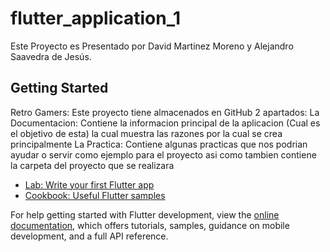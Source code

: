 # flutter_application_1

Este Proyecto es Presentado por David Martinez Moreno y Alejandro Saavedra de Jesús.

## Getting Started

Retro Gamers:
Este proyecto tiene almacenados en GitHub 2 apartados:
La Documentacion: Contiene la informacion principal de la aplicacion (Cual es el objetivo de esta) la cual muestra las razones por la cual se crea principalmente
La Practica: Contiene algunas practicas que nos podrian ayudar o servir como ejemplo para el proyecto asi como tambien contiene la carpeta del proyecto que se realizara

- [Lab: Write your first Flutter app](https://docs.flutter.dev/get-started/codelab)
- [Cookbook: Useful Flutter samples](https://docs.flutter.dev/cookbook)

For help getting started with Flutter development, view the
[online documentation](https://docs.flutter.dev/), which offers tutorials,
samples, guidance on mobile development, and a full API reference.
